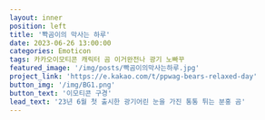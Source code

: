 ```yaml
---
layout: inner
position: left
title: '뽝곰이의 막사는 하루'
date: 2023-06-26 13:00:00
categories: Emoticon
tags: 카카오이모티콘 캐릭터 곰 이거완전나 광기 노빠꾸
featured_image: '/img/posts/빡곰이의막사는하루.jpg'
project_link: 'https://e.kakao.com/t/ppwag-bears-relaxed-day'
button_img: '/img/BG1.png'
button_text: '이모티콘 구경'
lead_text: '23년 6월 첫 출시한 광기어린 눈을 가진 통통 튀는 분홍 곰'
---
```

